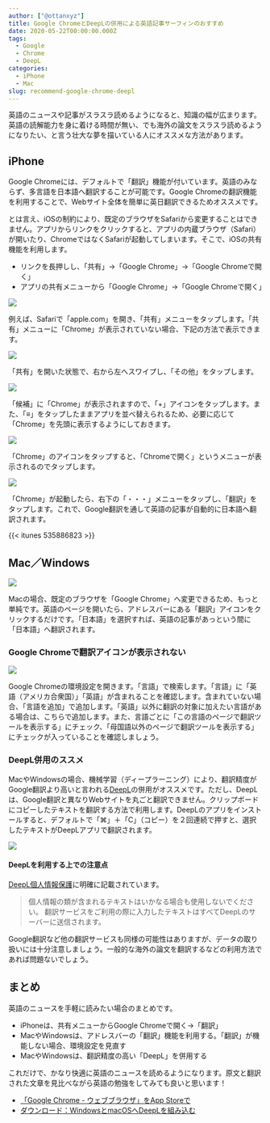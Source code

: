 ```yaml
---
author: ["@ottanxyz"]
title: Google ChromeとDeepLの併用による英語記事サーフィンのおすすめ
date: 2020-05-22T00:00:00.000Z
tags:
  - Google
  - Chrome
  - DeepL
categories:
  - iPhone
  - Mac
slug: recommend-google-chrome-deepl
---
```

英語のニュースや記事がスラスラ読めるようになると、知識の幅が広まります。英語の読解能力を身に着ける時間が無い、でも海外の論文をスラスラ読めるようになりたい、と言う壮大な夢を描いている人にオススメな方法があります。

## iPhone

Google Chromeには、デフォルトで「翻訳」機能が付いています。英語のみならず、多言語を日本語へ翻訳することが可能です。Google Chromeの翻訳機能を利用することで、Webサイト全体を簡単に英日翻訳できるためオススメです。

とは言え、iOSの制約により、既定のブラウザをSafariから変更することはできません。アプリからリンクをクリックすると、アプリの内蔵ブラウザ（Safari）が開いたり、ChromeではなくSafariが起動してしまいます。そこで、iOSの共有機能を利用します。

* リンクを長押しし、「共有」→「Google Chrome」→「Google Chromeで開く」
* アプリの共有メニューから「Google Chrome」→「Google Chromeで開く」

![](/uploads/2020/05/img_a2279403ad89-1.png)

例えば、Safariで「apple.com」を開き、「共有」メニューをタップします。「共有」メニューに「Chrome」が表示されていない場合、下記の方法で表示できます。

![](/uploads/2020/05/img_40645b21868d-1.png)

「共有」を開いた状態で、右から左へスワイプし、「その他」をタップします。

![](/uploads/2020/05/img_b3731af66099-1.png)

「候補」に「Chrome」が表示されますので、「+」アイコンをタップします。また、「≡」をタップしたままアプリを並べ替えられるため、必要に応じて「Chrome」を先頭に表示するようにしておきます。

![](/uploads/2020/05/img_f8e7c6377ed1-1.png)

「Chrome」のアイコンをタップすると、「Chromeで開く」というメニューが表示されるのでタップします。

![](/uploads/2020/05/img_89af4b184d28-1.png)

「Chrome」が起動したら、右下の「・・・」メニューをタップし、「翻訳」をタップします。これで、Google翻訳を通して英語の記事が自動的に日本語へ翻訳されます。

{{< itunes 535886823 >}}

## Mac／Windows

![](/uploads/2020/05/スクリーンショット-2020-05-22-23.24.53.png)

Macの場合、既定のブラウザを「Google Chrome」へ変更できるため、もっと単純です。英語のページを開いたら、アドレスバーにある「翻訳」アイコンをクリックするだけです。「日本語」を選択すれば、英語の記事があっという間に「日本語」へ翻訳されます。

### Google Chromeで翻訳アイコンが表示されない

![](/uploads/2020/05/スクリーンショット-2020-05-23-11.22.54.png)

Google Chromeの環境設定を開きます。「言語」で検索します。「言語」に「英語（アメリカ合衆国）」「英語」が含まれることを確認します。含まれていない場合、「言語を追加」で追加します。「英語」以外に翻訳の対象に加えたい言語がある場合は、こちらで追加します。また、言語ごとに「この言語のページで翻訳ツールを表示する」にチェック、「母国語以外のページで翻訳ツールを表示する」にチェックが入っていることを確認しましょう。

### DeepL併用のススメ

MacやWindowsの場合、機械学習（ディープラーニング）により、翻訳精度がGoogle翻訳より高いと言われる[DeepL](https://www.deepl.com/ja/app/)の併用がオススメです。ただし、DeepLは、Google翻訳と異なりWebサイトを丸ごと翻訳できません。クリップボードにコピーしたテキストを翻訳する方法で利用します。DeepLのアプリをインストールすると、デフォルトで「⌘」＋「C」（コピー）を２回連続で押すと、選択したテキストがDeepLアプリで翻訳されます。

![](/uploads/2020/05/スクリーンショット-2020-05-22-23.17.32.png)

#### DeepLを利用する上での注意点

[DeepL個人情報保護](https://www.deepl.com/ja/privacy.html)に明確に記載されています。

> 個人情報の類が含まれるテキストはいかなる場合も使用しないでください。
> 翻訳サービスをご利用の際に入力したテキストはすべてDeepLのサーバーに送信されます。

Google翻訳など他の翻訳サービスも同様の可能性はありますが、データの取り扱いには十分注意しましょう。一般的な海外の論文を翻訳するなどの利用方法であれば問題ないでしょう。

## まとめ

英語のニュースを手軽に読みたい場合のまとめです。

- iPhoneは、共有メニューからGoogle Chromeで開く→「翻訳」
- MacやWindowsは、アドレスバーの「翻訳」機能を利用する。「翻訳」が機能しない場合、環境設定を見直す
- MacやWindowsは、翻訳精度の高い「DeepL」を併用する

これだけで、かなり快適に英語のニュースを読めるようになります。原文と翻訳された文章を見比べながら英語の勉強をしてみても良いと思います！

* [‎「Google Chrome - ウェブブラウザ」をApp Storeで](https://apps.apple.com/jp/app/google-chrome-%E3%82%A6%E3%82%A7%E3%83%96%E3%83%96%E3%83%A9%E3%82%A6%E3%82%B6/id535886823)
* [ダウンロード：WindowsとmacOSへDeepLを組み込む](https://www.deepl.com/ja/app/)
